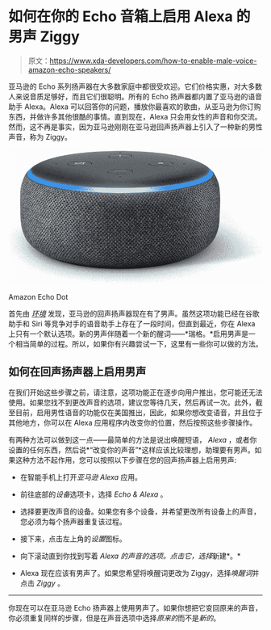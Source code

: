 # 如何在你的 Echo 音箱上启用 Alexa 的男声 Ziggy

> 原文：<https://www.xda-developers.com/how-to-enable-male-voice-amazon-echo-speakers/>

亚马逊的 Echo 系列扬声器在大多数家庭中都很受欢迎。它们价格实惠，对大多数人来说音质足够好，而且它们很聪明。所有的 Echo 扬声器都内置了亚马逊的语音助手 Alexa。Alexa 可以回答你的问题，播放你最喜欢的歌曲，从亚马逊为你订购东西，并做许多其他很酷的事情。直到现在，Alexa 只会用女性的声音和你交流。然而，这不再是事实，因为亚马逊刚刚在亚马逊回声扬声器上引入了一种新的男性声音，称为 Ziggy。

 <picture>![The last-gen Amazon Echo Dot is on sale for $24.99, a savings of $15 from the original price. Only the 'Charcoal' color is in stock.](img/d4f9a2bb0ea76b2566189b8805e34e06.png)</picture> 

Amazon Echo Dot

首先由 [*环境*](https://www.the-ambient.com/news/alexa-male-voice-now-available-ziggy-2675) 发现，亚马逊的回声扬声器现在有了男声。虽然这项功能已经在谷歌助手和 Siri 等竞争对手的语音助手上存在了一段时间，但直到最近，你在 Alexa 上只有一个默认选项。新的男声伴随着一个新的醒词——*瑞格。*启用男声是一个相当简单的过程。所以，如果你有兴趣尝试一下，这里有一些你可以做的方法。

## 如何在回声扬声器上启用男声

在我们开始这些步骤之前，请注意，这项功能正在逐步向用户推出，您可能还无法使用。如果您找不到更改声音的选项，建议您等待几天，然后再试一次。此外，截至目前，启用男性语音的功能仅在美国推出，因此，如果你想改变语音，并且位于其他地方，你可以在 Alexa 应用程序内改变你的位置，然后按照这些步骤操作。

有两种方法可以做到这一点——最简单的方法是说出唤醒短语， *Alexa* ，或者你设置的任何东西，然后说*“改变你的声音”*这样应该比较理想，助理要有男声。如果这种方法不起作用，您可以按照以下步骤在您的回声扬声器上启用男声:

*   在智能手机上打开*亚马逊 Alexa* 应用。

*   前往底部的*设备*选项卡，选择 *Echo & Alexa* 。
*   选择要更改声音的设备。如果您有多个设备，并希望更改所有设备上的声音，您必须为每个扬声器重复该过程。

*   接下来，点击左上角的*设置*图标。
*   向下滚动直到你找到写着 *Alexa 的声音的选项。点击它，选择*新建*。*

*   Alexa 现在应该有男声了。如果您希望将唤醒词更改为 Ziggy，选择*唤醒词*并点击 *Ziggy* 。

* * *

你现在可以在亚马逊 Echo 扬声器上使用男声了。如果你想把它变回原来的声音，你必须重复同样的步骤，但是在声音选项中选择*原来的*而不是*新的*。
